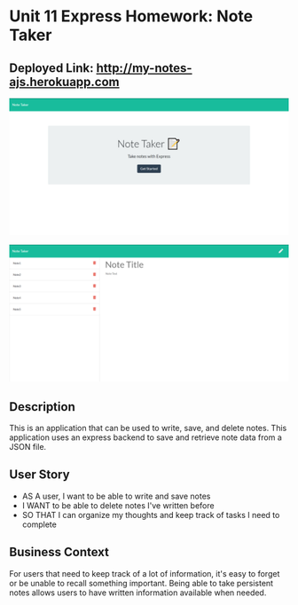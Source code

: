 # Unit 11 Express Homework: Note Taker

## Deployed Link: http://my-notes-ajs.herokuapp.com

![Screenshot](./public/assets/images/My_Note_Screenshot.png)

![Screenshot](./public/assets/images/My_Note_Screenshot2.png)

## Description

This is an application that can be used to write, save, and delete notes. This application uses an express backend to save and retrieve note data from a JSON file.

## User Story

* AS A user, I want to be able to write and save notes
* I WANT to be able to delete notes I've written before
* SO THAT I can organize my thoughts and keep track of tasks I need to complete

## Business Context

For users that need to keep track of a lot of information, it's easy to forget or be unable to recall something important. Being able to take persistent notes allows users to have written information available when needed.
